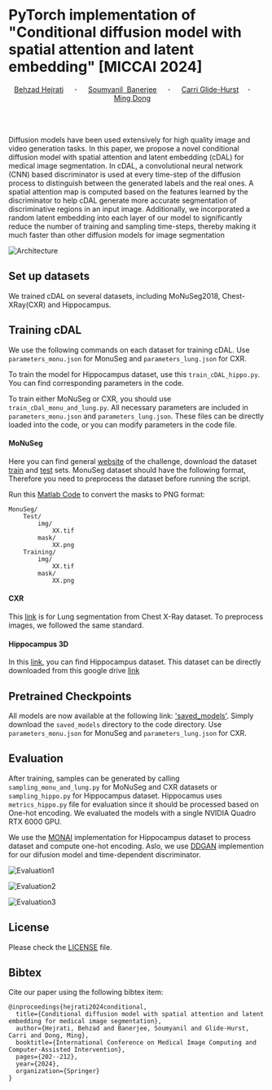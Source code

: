 # PyTorch implementation of "Conditional diffusion model with spatial attention and latent embedding" [MICCAI 2024] #

<div align="center">
  <a href="https://github.com/Hejrati" target="_blank">Behzad&nbsp;Hejrati</a> &emsp; <b>&middot;</b> &emsp;
  <a href="https://github.com/soumbane" target="_blank">Soumyanil &nbsp;Banerjee</a> &emsp; <b>&middot;</b> &emsp;
  <a href="https://www.humonc.wisc.edu/team_member/carri-glide-hurst-phd/" target="_blank">Carri&nbsp;Glide-Hurst</a>&emsp; <b>&middot;</b> &emsp;
  <a href="https://mdong.eng.wayne.edu/" target="_blank">Ming&nbsp;Dong</a> &emsp;
  <br> <br>
</div>
<br>
<br>


Diffusion models have been used extensively for high quality image and video generation tasks. In this paper, we propose a novel conditional diffusion model with spatial attention and latent embedding
(cDAL) for medical image segmentation. In cDAL, a convolutional neural network (CNN) based discriminator is used at every time-step of the diffusion process to distinguish between the generated labels and the real
ones. A spatial attention map is computed based on the features learned by the discriminator to help cDAL generate more accurate segmentation of discriminative regions in an input image. Additionally, we incorporated a random latent embedding into each layer of our model to significantly reduce the number of training and sampling time-steps, thereby making it much faster than other diffusion models for image segmentation

![Architecture](https://github.com/Hejrati/cDAL/assets/123422511/e64bdace-f9a7-4776-855c-e9245a8d8e2f)




## Set up datasets ##
We trained cDAL on several datasets, including MoNuSeg2018, Chest-XRay(CXR) and Hippocampus. 


## Training cDAL ##
We use the following commands on each dataset for training cDAL. Use ```parameters_monu.json``` for MonuSeg and ```parameters_lung.json``` for CXR.

To train the model for Hippocampus dataset, use this ```train_cDAL_hippo.py```. You can find corresponding parameters in the code.

To train either MoNuSeg or CXR, you should use ```train_cDal_monu_and_lung.py```. All necessary parameters are included in ```parameters_monu.json``` and ```parameters_lung.json```. These files can be directly loaded into the code, or you can modify parameters in the code file.

#### MoNuSeg ####
Here you can find general [website](https://monuseg.grand-challenge.org/) of the challenge,
download the dataset
[train](https://drive.google.com/file/d/1ZgqFJomqQGNnsx7w7QBzQQMVA16lbVCA/view?usp=sharing)
and [test](https://drive.google.com/file/d/1NKkSQ5T0ZNQ8aUhh0a8Dt2YKYCQXIViw/view?usp=sharing) sets.
MonuSeg dataset should have the following format, Therefore you need to preprocess the dataset before running the script. 

Run this [Matlab Code](https://drive.google.com/file/d/1YDtIiLZX0lQzZp_JbqneHXHvRo45ZWGX/view) to convert the masks to PNG format:

```
MonuSeg/
    Test/
        img/
            XX.tif
        mask/
            XX.png
    Training/
        img/
            XX.tif
        mask/
            XX.png
```


#### CXR ####

This [link](https://www.kaggle.com/code/nikhilpandey360/lung-segmentation-from-chest-x-ray-dataset) is for Lung segmentation from Chest X-Ray dataset.
To preprocess images, we followed the same standard.


#### Hippocampus 3D ####
In this [link](http://medicaldecathlon.com/), you can find Hippocampus dataset. This dataset can be directly downloaded from this google drive [link](https://drive.google.com/drive/folders/1HqEgzS8BV2c7xYNrZdEAnrHk7osJJ--2)


## Pretrained Checkpoints ##
All models are now available at the following link: ['saved_models'](https://huggingface.co/Hejrati/cDAL/tree/main).
Simply download the `saved_models` directory to the code directory. Use `parameters_monu.json` for MonuSeg and `parameters_lung.json` for CXR.



## Evaluation ##
After training, samples can be generated by calling ```sampling_monu_and_lung.py``` for MoNuSeg and CXR datasets or ```sampling_hippo.py``` for Hippocampus dataset.
Hippocamus uses ```metrics_hippo.py``` file for evaluation since it should be processed based on One-hot encoding.
We evaluated the models with a single NVIDIA Quadro RTX 6000 GPU.


We use the [MONAI](https://github.com/Project-MONAI/MONAI) implementation for Hippocampus dataset to process dataset and compute one-hot encoding. Aslo, we use [DDGAN](https://github.com/NVlabs/denoising-diffusion-gan/blob/main/train_ddgan.py) implemention for our difusion model and time-dependent discriminator. 


![Evaluation1](https://github.com/Hejrati/cDAL/assets/123422511/e0d5f0e6-391c-46aa-b275-f65c8b8e1885)

![Evaluation2](https://github.com/Hejrati/cDAL/assets/123422511/fb4b3d23-415f-4bce-a285-e3953007257f)

![Evaluation3](https://github.com/Hejrati/cDAL/assets/123422511/fe553721-d9d2-4864-b08d-d304e02705d6)




## License ##
Please check the [LICENSE](https://github.com/Hejrati/cDAL/blob/master/LICENSE.txt) file.

## Bibtex ##
Cite our paper using the following bibtex item:
```
@inproceedings{hejrati2024conditional,
  title={Conditional diffusion model with spatial attention and latent embedding for medical image segmentation},
  author={Hejrati, Behzad and Banerjee, Soumyanil and Glide-Hurst, Carri and Dong, Ming},
  booktitle={International Conference on Medical Image Computing and Computer-Assisted Intervention},
  pages={202--212},
  year={2024},
  organization={Springer}
}
```